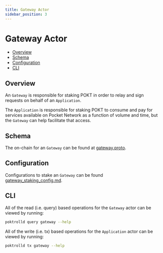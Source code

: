 ```yaml
---
title: Gateway Actor
sidebar_position: 3
---
```


# Gateway Actor <!-- omit in toc -->

- [Overview](#overview)
- [Schema](#schema)
- [Configuration](#configuration)
- [CLI](#cli)

## Overview

An `Gateway` is responsible for staking POKT in order to relay and sign
requests on behalf of an `Application`.

The `Application` is responsible for staking POKT to consume and pay for services
available on Pocket Network as a function of volume and time, but the `Gateway`
can help facilitate that access.

## Schema

The on-chain for an `Gateway` can be found at [gateway.proto](./../../../proto/pocket/gateway/gateway.proto).

## Configuration

Configurations to stake an `Gateway` can be found [gateway_staking_config.md](../configs/gateway_staking_config.md).

## CLI

All of the read (i.e. query) based operations for the `Gateway` actor can be
viewed by running:

```bash
poktrolld query gateway --help
```

All of the write (i.e. tx) based operations for the `Application` actor can be
viewed by running:

```bash
poktrolld tx gateway --help
```
